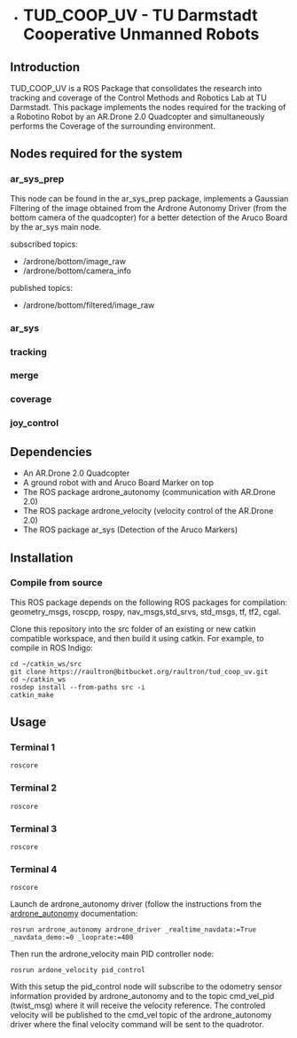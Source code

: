 * # TUD_COOP_UV - TU Darmstadt Cooperative Unmanned Robots

## Introduction
TUD_COOP_UV is a ROS Package that consolidates the research into tracking and coverage of the Control Methods and Robotics Lab at TU Darmstadt. This package implements the nodes required for the tracking of a Robotino Robot by an AR.Drone 2.0 Quadcopter and simultaneously performs the Coverage of the surrounding environment.

## Nodes required for the system

### ar_sys_prep

This node can be found in the ar_sys_prep package, implements a Gaussian Filtering of the image obtained from the Ardrone Autonomy Driver (from the bottom camera of the quadcopter) for a better detection of the Aruco Board by the ar_sys main node.

subscribed topics: 

* /ardrone/bottom/image_raw
* /ardrone/bottom/camera_info

published topics: 

* /ardrone/bottom/filtered/image_raw

### ar_sys

### tracking

### merge

### coverage

### joy_control


## Dependencies

* An AR.Drone 2.0 Quadcopter
* A ground robot with and Aruco Board Marker on top
* The ROS package ardrone_autonomy (communication with AR.Drone 2.0)
* The ROS package ardrone_velocity (velocity control of the AR.Drone 2.0)
* The ROS package ar_sys (Detection of the Aruco Markers)



## Installation 
### Compile from source
This ROS package depends on the following ROS packages for compilation: geometry_msgs, roscpp, rospy, nav_msgs,std_srvs, std_msgs, tf, tf2, cgal.

Clone this repository into the src folder of an existing or new catkin compatible workspace, and then build it using catkin. For example, to compile in ROS Indigo:

```
cd ~/catkin_ws/src
git clone https://raultron@bitbucket.org/raultron/tud_coop_uv.git
cd ~/catkin_ws
rosdep install --from-paths src -i
catkin_make
```

## Usage
### Terminal 1
```
roscore
```

### Terminal 2
```
roscore
```

### Terminal 3
```
roscore
```

### Terminal 4
```
roscore
```
Launch de ardrone_autonomy driver (follow the instructions from the [ardrone_autonomy](https://github.com/AutonomyLab/ardrone_autonomy) documentation:

```
rosrun ardrone_autonomy ardrone_driver _realtime_navdata:=True _navdata_demo:=0 _looprate:=400
```

Then run the ardrone_velocity main PID controller node:

```
rosrun ardone_velocity pid_control
```

With this setup the pid_control node will subscribe to the odometry sensor information provided by ardrone_autonomy and to the topic cmd_vel_pid (twist_msg) where it will receive the velocity reference. The controled velocity will be published to the cmd_vel topic of the ardrone_autonomy driver where the final velocity command will be sent to the quadrotor.